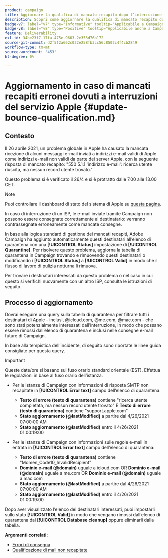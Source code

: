 ```yaml
---
product: campaign
title: Aggiornare la qualifica di mancato recapito dopo l’interruzione di Apple 2021
description: Scopri come aggiornare la qualifica di mancato recapito dopo l’interruzione di Apple 2021
badge-v7: label="v7" type="Informative" tooltip="Applicabile a Campaign Classic v7"
badge-v8: label="v8" type="Positive" tooltip="Applicabile anche a Campaign v8"
feature: Deliverability
exl-id: 34be23f7-17fa-475e-9663-2e353d76b172
source-git-commit: d2f5f2a662c022e258fb3cc56c8502c4f4cb2849
workflow-type: tm+mt
source-wordcount: '453'
ht-degree: 0%

---
```


# Aggiornamento in caso di mancati recapiti erronei dovuti a interruzioni del servizio Apple {#update-bounce-qualification.md}

## Contesto

Il 26 aprile 2021, un problema globale in Apple ha causato la mancata ricezione di alcuni messaggi e-mail inviati a indirizzi e-mail validi di Apple come indirizzi e-mail non validi da parte dei server Apple, con la seguente risposta di mancato recapito: &quot;550 5.1.1 &#39;indirizzo e-mail&#39;: ricerca utente riuscita, ma nessun record utente trovato.&quot;

Questo problema si è verificato il 26/4 e si è protratto dalle 7.00 alle 13.00 CET.

>[!NOTE]
>
>Puoi controllare il dashboard di stato del sistema di Apple su [questa pagina](https://www.apple.com/support/systemstatus/).

In caso di interruzione di un ISP, le e-mail inviate tramite Campaign non possono essere consegnate correttamente al destinatario: verranno contrassegnate erroneamente come mancate consegne.

In base alla logica standard di gestione dei mancati recapiti, Adobe Campaign ha aggiunto automaticamente questi destinatari all’elenco di quarantena con una **[!UICONTROL Status]** impostazione di **[!UICONTROL Quarantine]**. Per risolvere questo problema, aggiorna la tabella di quarantena in Campaign trovando e rimuovendo questi destinatari o modificando i **[!UICONTROL Status]** a **[!UICONTROL Valid]** in modo che il flusso di lavoro di pulizia notturna li rimuova.

Per trovare i destinatari interessati da questo problema o nel caso in cui questo si verifichi nuovamente con un altro ISP, consulta le istruzioni di seguito.

## Processo di aggiornamento

Dovrai eseguire una query sulla tabella di quarantena per filtrare tutti i destinatari di Apple - inclusi, @icloud.com, @me.com, @mac.com - che sono stati potenzialmente interessati dall’interruzione, in modo che possano essere rimossi dall’elenco di quarantena e inclusi nelle consegne e-mail future di Campaign.

In base alla tempistica dell’incidente, di seguito sono riportate le linee guida consigliate per questa query.

>[!IMPORTANT]
>
>Queste date/ore si basano sul fuso orario standard orientale (EST). Effettua le regolazioni in base al fuso orario dell’istanza.

* Per le istanze di Campaign con informazioni di risposta SMTP non recapitate in **[!UICONTROL Error text]** campo dell’elenco di quarantena:

   * **Testo di errore (testo di quarantena)** contiene &quot;ricerca utente completata, ma nessun record utente trovato&quot; E **Testo di errore (testo di quarantena)** contiene &quot;support.apple.com&quot;
   * **Stato aggiornamento (@lastModified)** a partire dal 4/26/2021 07:00:00 AM
   * **Stato aggiornamento (@lastModified)** entro il 4/26/2021 01:00:19:00

* Per le istanze di Campaign con informazioni sulle regole e-mail in entrata in **[!UICONTROL Error text]** campo dell’elenco di quarantena:

   * **Testo di errore (testo di quarantena)** contiene &quot;Momen_Code10_InvalidRecipient&quot;
   * **Dominio e-mail (@domain)** uguale a icloud.com OR **Dominio e-mail (@domain)** uguale a me.com OR **Dominio e-mail (@domain)** uguale a mac.com
   * **Stato aggiornamento (@lastModified)** a partire dal 4/26/2021 07:00:00 AM
   * **Stato aggiornamento (@lastModified)** entro il 4/26/2021 01:00:19:00

Dopo aver visualizzato l’elenco dei destinatari interessati, puoi impostarli sullo stato **[!UICONTROL Valid]** in modo che vengano rimossi dall’elenco di quarantena dal **[!UICONTROL Database cleanup]** oppure eliminarli dalla tabella.

**Argomenti correlati:**
* [Errori di consegna](understanding-delivery-failures.md)
* [Qualificazione di mail non recapitate](understanding-delivery-failures.md#bounce-mail-qualification)
